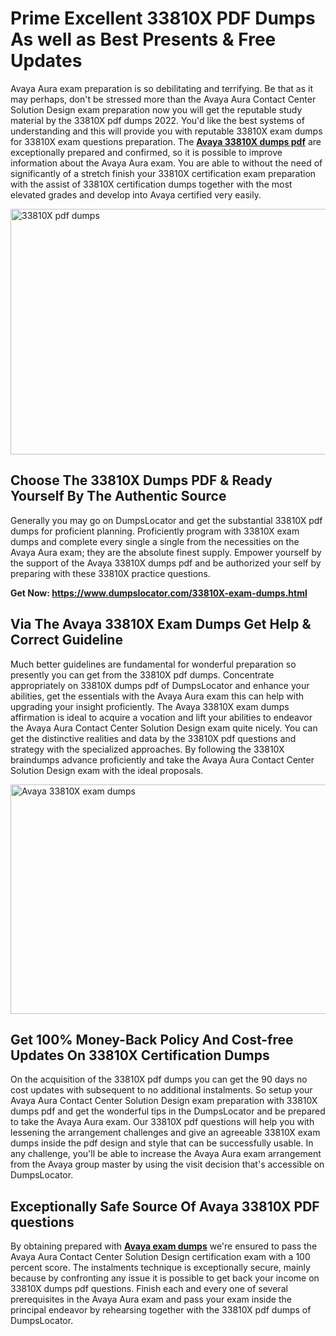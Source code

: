 <h1><strong>Prime Excellent 33810X PDF Dumps As well as Best Presents &amp; Free Updates</strong></h1>
<p>Avaya Aura exam preparation is so debilitating and terrifying. Be that as it may perhaps, don't be stressed more than the Avaya Aura Contact Center Solution Design exam preparation now you will get the reputable study material by the 33810X pdf dumps 2022. You'd like the best systems of understanding and this will provide you with reputable 33810X exam dumps for 33810X exam questions preparation. The <strong><a href="https://www.dumpslocator.com/33810X-exam-dumps.html">Avaya 33810X dumps pdf</a></strong> are exceptionally prepared and confirmed, so it is possible to improve information about the Avaya Aura exam. You are able to without the need of significantly of a stretch finish your 33810X certification exam preparation with the assist of 33810X certification dumps together with the most elevated grades and develop into Avaya certified very easily.</p>
<p><img src="https://i.ibb.co/SKhFh8d/Pastel-Purple-Computer-UI-Class-Syllabus-Education-Presentation.png" alt="33810X pdf dumps" width="700" height="393" /></p>
<h2><strong>Choose The 33810X Dumps PDF &amp; Ready Yourself By The Authentic Source</strong></h2>
<p>Generally you may go on DumpsLocator and get the substantial 33810X pdf dumps for proficient planning. Proficiently program with 33810X exam dumps and complete every single a single from the necessities on the Avaya Aura exam; they are the absolute finest supply. Empower yourself by the support of the Avaya 33810X dumps pdf and be authorized your self by preparing with these 33810X practice questions.</p>
<p><strong>Get Now: <a href="https://www.dumpslocator.com/33810X-exam-dumps.html">https://www.dumpslocator.com/33810X-exam-dumps.html</a></strong></p>
<h2><strong>Via The Avaya 33810X Exam Dumps Get Help &amp; Correct Guideline</strong></h2>
<p>Much better guidelines are fundamental for wonderful preparation so presently you can get from the 33810X pdf dumps. Concentrate appropriately on 33810X dumps pdf of DumpsLocator and enhance your abilities, get the essentials with the Avaya Aura exam this can help with upgrading your insight proficiently. The Avaya 33810X exam dumps affirmation is ideal to acquire a vocation and lift your abilities to endeavor the Avaya Aura Contact Center Solution Design exam quite nicely. You can get the distinctive realities and data by the 33810X pdf questions and strategy with the specialized approaches. By following the 33810X braindumps advance proficiently and take the Avaya Aura Contact Center Solution Design exam with the ideal proposals.</p>
<p><a href="https://www.dumpslocator.com/33810X-exam-dumps.html"><img src="https://i.ibb.co/NtZbgjG/Blue-and-White-Medical-Dental-Clinic-Facebook-Ad.png" alt="Avaya 33810X exam dumps" width="700" height="367" /></a></p>
<h2><strong>Get 100% Money-Back Policy And Cost-free Updates On 33810X Certification Dumps</strong></h2>
<p>On the acquisition of the 33810X pdf dumps you can get the 90 days no cost updates with subsequent to no additional instalments. So setup your Avaya Aura Contact Center Solution Design exam preparation with 33810X dumps pdf and get the wonderful tips in the DumpsLocator and be prepared to take the Avaya Aura exam. Our 33810X pdf questions will help you with lessening the arrangement challenges and give an agreeable 33810X exam dumps inside the pdf design and style that can be successfully usable. In any challenge, you'll be able to increase the Avaya Aura exam arrangement from the Avaya group master by using the visit decision that's accessible on DumpsLocator.</p>
<h2><strong>Exceptionally Safe Source Of Avaya 33810X PDF questions</strong></h2>
<p>By obtaining prepared with <strong><a href="https://www.dumpslocator.com/avaya-exams.html">Avaya exam dumps</a></strong> we're ensured to pass the Avaya Aura Contact Center Solution Design certification exam with a 100 percent score. The instalments technique is exceptionally secure, mainly because by confronting any issue it is possible to get back your income on 33810X dumps pdf questions. Finish each and every one of several prerequisites in the Avaya Aura exam and pass your exam inside the principal endeavor by rehearsing together with the 33810X pdf dumps of DumpsLocator.</p>

